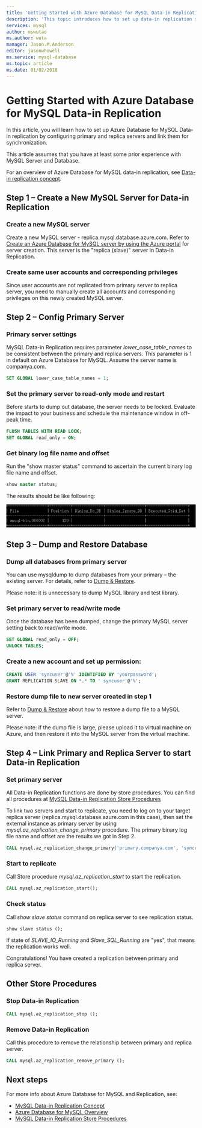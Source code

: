 ```yaml
---
title: 'Getting Started with Azure Database for MySQL Data-in Replication | Microsoft Docs'
description: 'This topic introduces how to set up data-in replication step by step.'
services: mysql
author: mswutao
ms.author: wuta
manager: Jason.M.Anderson
editor: jasonwhowell
ms.service: mysql-database
ms.topic: article
ms.date: 01/02/2018
---
```

# Getting Started with Azure Database for MySQL Data-in Replication
In this article, you will learn how to set up Azure Database for MySQL Data-in replication by configuring primary and replica servers and link them for synchronization.

This article assumes that you have at least some prior experience with MySQL Server and Database.

For an overview of Azure Database for MySQL data-in replication, see [Data-in replication concept](./concepts-data-in.md).

## Step 1 – Create a New MySQL Server for Data-in Replication

### Create a new MySQL server
Create a new MySQL server - replica.mysql.database.azure.com. Refer to [Create an Azure Database for MySQL server by using the Azure portal](./quickstart-create-mysql-server-database-using-azure-portal.md) for server creation. This server is the "replica (slave)" server in Data-in Replication.

### Create same user accounts and corresponding privileges
Since user accounts are not replicated from primary server to replica server, you need to manually create all accounts and corresponding privileges on this newly created MySQL server.

## Step 2 – Config Primary Server

### Primary server settings
MySQL Data-in Replication requires parameter *lower_case_table_names* to be consistent between the primary and replica servers. This parameter is 1 in default on Azure Database for MySQL. Assume the server name is companya.com.

```sql
SET GLOBAL lower_case_table_names = 1;
```

### Set the primary server to read-only mode and restart
Before starts to dump out database, the server needs to be locked. Evaluate the impact to your business and schedule the maintenance window in off-peak time.

```sql
FLUSH TABLES WITH READ LOCK;
SET GLOBAL read_only = ON;
```

### Get binary log file name and offset 
Run the "show master status" command to ascertain the current binary log file name and offset.

```sql
show master status;
```

The results should be like following:

![show master status results](./media/howto-data-in/show-master-status-results.png)

## Step 3 – Dump and Restore Database

### Dump all databases from primary server
You can use mysqldump to dump databases from your primary – the existing server. For details, refer to [Dump & Restore](./concepts-migrate-dump-restore.md).

Please note: it is unnecessary to dump MySQL library and test library.

### Set primary server to read/write mode
Once the database has been dumped, change the primary MySQL server setting back to read/write mode.

```sql
SET GLOBAL read_only = OFF;
UNLOCK TABLES;
```

### Create a new account and set up permission:

```sql
CREATE USER 'syncuser'@'%' IDENTIFIED BY 'yourpassword';
GRANT REPLICATION SLAVE ON *.* TO ' syncuser'@'%';
```

### Restore dump file to new server created in step 1
Refer to [Dump & Restore](./concepts-migrate-dump-restore.md) about how to restore a dump file to a MySQL server.

Please note: if the dump file is large, please upload it to virtual machine on Azure, and then restore it into the MySQL server from the virtual machine.

## Step 4 – Link Primary and Replica Server to start Data-in Replication

### Set primary server
All Data-in Replication functions are done by store procedures. You can find all procedures at [MySQL Data-in Replication Store Procedures](./reference-data-in-store-procedures.md)

To link two servers and start to replicate, you need to log on to your target replica server (replica.mysql.database.azure.com in this case), then set the external instance as primary server by using *mysql.az_replication_change_primary* procedure. The primary binary log file name and offset are the results we got in Step 2.

```sql
CALL mysql.az_replication_change_primary('primary.companya.com', 'syncuser', 'yourpassowrd', 3306, 'mysql-bin.000002', 120);
```

### Start to replicate
Call Store procedure *mysql.az_replication_start* to start the replication.

```sql
CALL mysql.az_replication_start();
```

### Check status
Call *show slave status* command on replica server to see replication status.

```sql
show slave status ();
```

If state of *SLAVE_IO_Running* and *Slave_SQL_Running* are "yes", that means the replication works well.

Congratulations! You have created a replication between primary and replica server.

## Other Store Procedures

### Stop Data-in Replication

```sql
CALL mysql.az_replication_stop ();
```

### Remove Data-in Replication
Call this procedure to remove the relationship between primary and replica server.

```sql
CALL mysql.az_replication_remove_primary ();
```

## Next steps
For more info about Azure Database for MySQL and Replication, see:

- [MySQL Data-in Replication Concept](./concepts-data-in.md)
- [Azure Database for MySQL Overview](./overview.md)
- [MySQL Data-in Replication Store Procedures](./reference-data-in-store-procedures.md)
